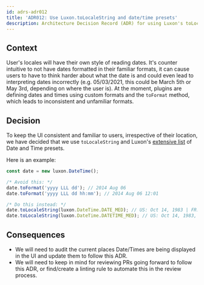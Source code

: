 ```yaml
---
id: adrs-adr012
title: 'ADR012: Use Luxon.toLocaleString and date/time presets'
description: Architecture Decision Record (ADR) for using Luxon's toLocaleString method and date/time presets for displaying dates and times
---
```


## Context

User's locales will have their own style of reading dates. It's counter
intuitive to not have dates formatted in their familiar formats, it can cause
users to have to think harder about what the date is and could even lead to
interpreting dates incorrectly (e.g. 05/03/2021, this could be March 5th or May
3rd, depending on where the user is). At the moment, plugins are defining dates
and times using custom formats and the `toFormat` method, which leads to
inconsistent and unfamiliar formats.

## Decision

To keep the UI consistent and familiar to users, irrespective of their location,
we have decided that we use `toLocaleString` and Luxon's
[extensive list](https://github.com/moment/luxon/blob/master/docs/formatting.md#presets)
of Date and Time presets.

Here is an example:

```typescript
const date = new luxon.DateTime();

/* Avoid this: */
date.toFormat('yyyy LLL dd'); // 2014 Aug 06
date.toFormat('yyyy LLL dd hh:mm'); // 2014 Aug 06 12:01

/* Do this instead: */
date.toLocaleString(luxon.DateTime.DATE_MED); // US: Oct 14, 1983 | FR: 14 oct. 1983
date.toLocaleString(luxon.DateTime.DATETIME_MED); // US: Oct 14, 1983, 9:30 | FR: 14 oct. 1983 9:30
```

## Consequences

- We will need to audit the current places Date/Times are being displayed in the
  UI and update them to follow this ADR.
- We will need to keep in mind for reviewing PRs going forward to follow this
  ADR, or find/create a linting rule to automate this in the review process.
